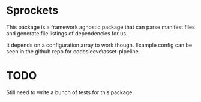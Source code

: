 # Sprockets

This package is a framework agnostic package that can parse manifest files and generate file listings of dependencies for us. 

It depends on a configuration array to work though. Example config can be seen in the github repo for codesleeve\asset-pipeline.


# TODO

Still need to write a bunch of tests for this package.
